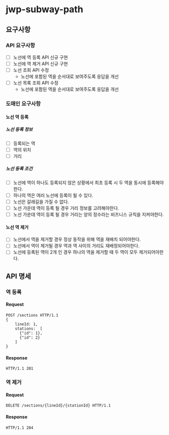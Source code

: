 # jwp-subway-path

## 요구사항

### API 요구사항

- [ ] 노선에 역 등록 API 신규 구현
- [ ] 노선에 역 제거 API 신규 구현
- [ ] 노선 조회 API 수정
    - 노선에 포함된 역을 순서대로 보여주도록 응답을 개선
- [ ] 노선 목록 조회 API 수정
    - 노선에 포함된 역을 순서대로 보여주도록 응답을 개선

### 도매인 요구사항

#### 노선 역 등록

##### 노선 등록 정보

- [ ] 등록되는 역
- [ ] 역의 위치
- [ ] 거리

##### 노선 등록 조건

- [ ] 노선에 역이 하나도 등록되지 않은 상황에서 최초 등록 시 두 역을 동시에 등록해야한다.
- [ ] 하나의 역은 여러 노선에 등록이 될 수 있다.
- [ ] 노선은 갈래길을 가질 수 없다.
- [ ] 노선 가운데 역이 등록 될 경우 거리 정보를 고려해야한다.
- [ ] 노선 가운데 역이 등록 될 경우 거리는 양의 정수라는 비즈니스 규칙을 지켜야한다.

#### 노선 역 제거

- [ ] 노선에서 역을 제거할 경우 정상 동작을 위해 역을 재배치 되어야한다.
- [ ] 노선에서 역이 제거될 경우 역과 역 사이의 거리도 재배정되어야한다.
- [ ] 노선에 등록된 역이 2개 인 경우 하나의 역을 제거할 때 두 역이 모두 제거되어야한다.

## API 명세

### 역 등록

#### Request

```http request
POST /sections HTTP/1.1
{
    lineId: 1,
    stations:  [
      {"id": 1},
      {"id": 2}
    ]
}
```

#### Response

```http request
HTTP/1.1 201
```

### 역 제거

#### Request

```http request
DELETE /sections/{lineId}/{stationId} HTTP/1.1
```

#### Response

```http request
HTTP/1.1 204
```
